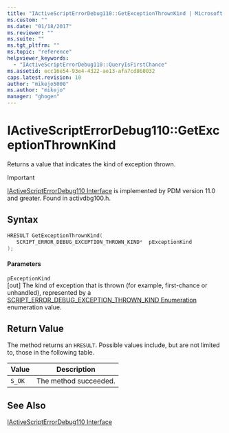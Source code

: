 ```yaml
---
title: "IActiveScriptErrorDebug110::GetExceptionThrownKind | Microsoft Docs"
ms.custom: ""
ms.date: "01/18/2017"
ms.reviewer: ""
ms.suite: ""
ms.tgt_pltfrm: ""
ms.topic: "reference"
helpviewer_keywords: 
  - "IActiveScriptErrorDebug110::QueryIsFirstChance"
ms.assetid: ecc16e54-93e4-4322-ae13-afa7cd860032
caps.latest.revision: 10
author: "mikejo5000"
ms.author: "mikejo"
manager: "ghogen"
---
```

# IActiveScriptErrorDebug110::GetExceptionThrownKind
Returns a value that indicates the kind of exception thrown.  
  
> [!IMPORTANT]
>  [IActiveScriptErrorDebug110 Interface](../../winscript/reference/iactivescripterrordebug110-interface.md) is implemented by PDM version 11.0 and greater. Found in activdbg100.h.  
  
## Syntax  
  
```cpp
HRESULT GetExceptionThrownKind(  
   SCRIPT_ERROR_DEBUG_EXCEPTION_THROWN_KIND*  pExceptionKind  
);  
```  
  
#### Parameters  
 `pExceptionKind`  
 [out] The kind of exception that is thrown (for example, first-chance or unhandled), represented by a [SCRIPT_ERROR_DEBUG_EXCEPTION_THROWN_KIND Enumeration](../../winscript/reference/script-error-debug-exception-thrown-kind-enumeration.md) enumeration value.  
  
## Return Value  
 The method returns an `HRESULT`. Possible values include, but are not limited to, those in the following table.  
  
|Value|Description|  
|-----------|-----------------|  
|`S_OK`|The method succeeded.|  
  
## See Also  
 [IActiveScriptErrorDebug110 Interface](../../winscript/reference/iactivescripterrordebug110-interface.md)